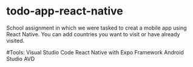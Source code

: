 # todo-app-react-native
School assignment in which we were tasked to creat a mobile app using React Native. You can add countries you want to visit or have already visited.

#Tools:
Visual Studio Code
React Native with Expo Framework
Android Studio AVD

